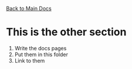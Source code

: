 [Back to Main Docs](README.md)

# This is the other section

1.  Write the docs pages
2.  Put them in this folder
3.  Link to them
